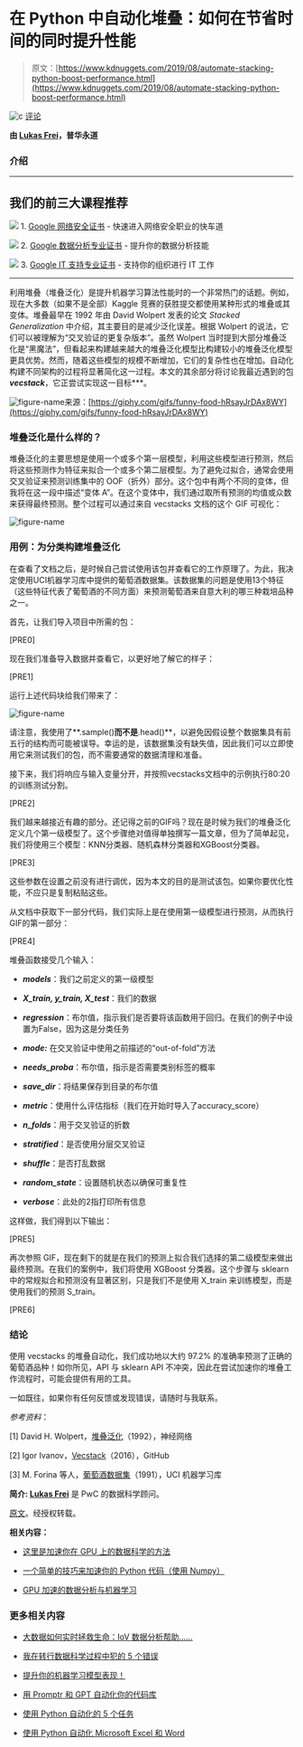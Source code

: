 # 在 Python 中自动化堆叠：如何在节省时间的同时提升性能

> 原文：[https://www.kdnuggets.com/2019/08/automate-stacking-python-boost-performance.html](https://www.kdnuggets.com/2019/08/automate-stacking-python-boost-performance.html)

![c](../Images/3d9c022da2d331bb56691a9617b91b90.png) [评论](#comments)

**由 [Lukas Frei](https://www.linkedin.com/in/lukas-k-frei/)，普华永道**

### 介绍

* * *

## 我们的前三大课程推荐

![](../Images/0244c01ba9267c002ef39d4907e0b8fb.png) 1\. [Google 网络安全证书](https://www.kdnuggets.com/google-cybersecurity) - 快速进入网络安全职业的快车道

![](../Images/e225c49c3c91745821c8c0368bf04711.png) 2\. [Google 数据分析专业证书](https://www.kdnuggets.com/google-data-analytics) - 提升你的数据分析技能

![](../Images/0244c01ba9267c002ef39d4907e0b8fb.png) 3\. [Google IT 支持专业证书](https://www.kdnuggets.com/google-itsupport) - 支持你的组织进行 IT 工作

* * *

利用堆叠（堆叠泛化）是提升机器学习算法性能时的一个非常热门的话题。例如，现在大多数（如果不是全部）Kaggle 竞赛的获胜提交都使用某种形式的堆叠或其变体。堆叠最早在 1992 年由 David Wolpert 发表的论文 *Stacked Generalization* 中介绍，其主要目的是减少泛化误差。根据 Wolpert 的说法，它们可以被理解为“交叉验证的更复杂版本”。虽然 Wolpert 当时提到大部分堆叠泛化是“黑魔法”，但看起来构建越来越大的堆叠泛化模型比构建较小的堆叠泛化模型更具优势。然而，随着这些模型的规模不断增加，它们的复杂性也在增加。自动化构建不同架构的过程将显著简化这一过程。本文的其余部分将讨论我最近遇到的包 ***vecstack***，它正尝试实现这一目标***。

![figure-name](../Images/6a9a0a6d18107156947e2b316d8415e7.png)来源：[https://giphy.com/gifs/funny-food-hRsayJrDAx8WY](https://giphy.com/gifs/funny-food-hRsayJrDAx8WY)

### 堆叠泛化是什么样的？

堆叠泛化的主要思想是使用一个或多个第一层模型，利用这些模型进行预测，然后将这些预测作为特征来拟合一个或多个第二层模型。为了避免过拟合，通常会使用交叉验证来预测训练集中的 OOF（折外）部分。这个包中有两个不同的变体，但我将在这一段中描述“变体 A”。在这个变体中，我们通过取所有预测的均值或众数来获得最终预测。整个过程可以通过来自 vecstacks 文档的这个 GIF 可视化：

![figure-name](../Images/b67acfb1d333e7cee31dbb4f3056a430.png)

### 用例：为分类构建堆叠泛化

在查看了文档之后，是时候自己尝试使用该包并查看它的工作原理了。为此，我决定使用UCI机器学习库中提供的葡萄酒数据集。该数据集的问题是使用13个特征（这些特征代表了葡萄酒的不同方面）来预测葡萄酒来自意大利的哪三种栽培品种之一。

首先，让我们导入项目中所需的包：

[PRE0]

现在我们准备导入数据并查看它，以更好地了解它的样子：

[PRE1]

运行上述代码块给我们带来了：

![figure-name](../Images/6c4f3cb721feca132d0a79ac81fab88d.png)

请注意，我使用了**.sample()**而不是**.head()**，以避免因假设整个数据集具有前五行的结构而可能被误导。幸运的是，该数据集没有缺失值，因此我们可以立即使用它来测试我们的包，而不需要通常的数据清理和准备。

接下来，我们将响应与输入变量分开，并按照vecstacks文档中的示例执行80:20的训练测试分割。

[PRE2]

我们越来越接近有趣的部分。还记得之前的GIF吗？现在是时候为我们的堆叠泛化定义几个第一级模型了。这个步骤绝对值得单独撰写一篇文章，但为了简单起见，我们将使用三个模型：KNN分类器、随机森林分类器和XGBoost分类器。

[PRE3]

这些参数在设置之前没有进行调优，因为本文的目的是测试该包。如果你要优化性能，不应只是复制粘贴这些。

从文档中获取下一部分代码，我们实际上是在使用第一级模型进行预测，从而执行GIF的第一部分：

[PRE4]

堆叠函数接受几个输入：

+   ***models***：我们之前定义的第一级模型

+   ***X_train, y_train, X_test***：我们的数据

+   ***regression***：布尔值，指示我们是否要将该函数用于回归。在我们的例子中设置为False，因为这是分类任务

+   ***mode:*** 在交叉验证中使用之前描述的“out-of-fold”方法

+   ***needs_proba***：布尔值，指示是否需要类别标签的概率

+   ***save_dir***：将结果保存到目录的布尔值

+   ***metric***：使用什么评估指标（我们在开始时导入了accuracy_score）

+   ***n_folds***：用于交叉验证的折数

+   ***stratified***：是否使用分层交叉验证

+   ***shuffle***：是否打乱数据

+   ***random_state***：设置随机状态以确保可重复性

+   ***verbose***：此处的2指打印所有信息

这样做，我们得到以下输出：

[PRE5]

再次参照 GIF，现在剩下的就是在我们的预测上拟合我们选择的第二级模型来做出最终预测。在我们的案例中，我们将使用 XGBoost 分类器。这个步骤与 sklearn 中的常规拟合和预测没有显著区别，只是我们不是使用 X_train 来训练模型，而是使用我们的预测 S_train。

[PRE6]

### 结论

使用 vecstacks 的堆叠自动化，我们成功地以大约 97.2% 的准确率预测了正确的葡萄酒品种！如你所见，API 与 sklearn API 不冲突，因此在尝试加速你的堆叠工作流程时，可能会提供有用的工具。

一如既往，如果你有任何反馈或发现错误，请随时与我联系。

*参考资料*：

[1] David H. Wolpert，[堆叠泛化](https://www.researchgate.net/publication/222467943_Stacked_Generalization)（1992），神经网络

[2] Igor Ivanov，[Vecstack](https://github.com/vecxoz/vecstack)（2016），GitHub

[3] M. Forina 等人，[葡萄酒数据集](https://archive.ics.uci.edu/ml/datasets/wine)（1991），UCI 机器学习库

**简介: [Lukas Frei](https://www.linkedin.com/in/lukas-k-frei/)** 是 PwC 的数据科学顾问。

[原文](https://towardsdatascience.com/automate-stacking-in-python-fc3e7834772e)。经授权转载。

**相关内容：**

+   [这里是加速你在 GPU 上的数据科学的方法](/2019/07/accelerate-data-science-on-gpu.html)

+   [一个简单的技巧来加速你的 Python 代码（使用 Numpy）](/2019/06/speeding-up-python-code-numpy.html)

+   [GPU 加速的数据分析与机器学习](/2019/08/gpu-accelerated-data-analytics-machine-learning.html)

### 更多相关内容

+   [大数据如何实时拯救生命：IoV 数据分析帮助……](https://www.kdnuggets.com/how-big-data-is-saving-lives-in-real-time-iov-data-analytics-helps-prevent-accidents)

+   [我在转行数据科学过程中犯的 5 个错误](https://www.kdnuggets.com/2023/07/5-mistakes-made-switching-data-science-career.html)

+   [提升你的机器学习模型表现！](https://www.kdnuggets.com/2023/04/manning-boost-machine-learning-model-performance.html)

+   [用 Promptr 和 GPT 自动化你的代码库](https://www.kdnuggets.com/2023/04/automate-codebase-promptr-gpt.html)

+   [使用 Python 自动化的 5 个任务](https://www.kdnuggets.com/2021/06/5-tasks-automate-python.html)

+   [使用 Python 自动化 Microsoft Excel 和 Word](https://www.kdnuggets.com/2021/08/automate-microsoft-excel-word-python.html)
